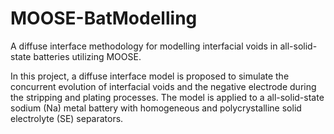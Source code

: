 # MOOSE-BatModelling
A diffuse interface methodology for modelling interfacial voids in all-solid-state batteries utilizing MOOSE.

In this project, a diffuse interface model is proposed to simulate the concurrent evolution of interfacial voids and the negative electrode during the stripping and plating processes. The model is applied to a all-solid-state sodium (Na) metal battery with homogeneous and polycrystalline solid electrolyte (SE) separators.
